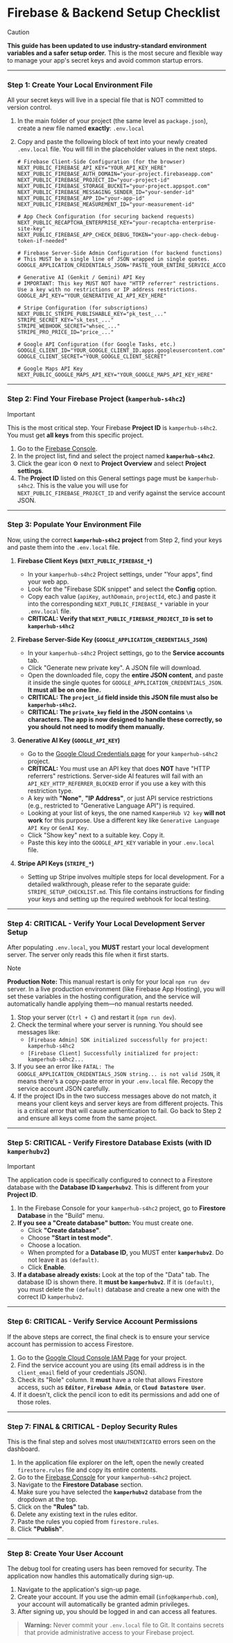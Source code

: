 

# Firebase & Backend Setup Checklist

> [!CAUTION]
> **This guide has been updated to use industry-standard environment variables and a safer setup order.** This is the most secure and flexible way to manage your app's secret keys and avoid common startup errors.

---

### Step 1: Create Your Local Environment File

All your secret keys will live in a special file that is NOT committed to version control.

1.  In the main folder of your project (the same level as `package.json`), create a new file named **exactly**:
    `.env.local`

2.  Copy and paste the following block of text into your newly created `.env.local` file. You will fill in the placeholder values in the next steps.

    ```env
    # Firebase Client-Side Configuration (for the browser)
    NEXT_PUBLIC_FIREBASE_API_KEY="YOUR_API_KEY_HERE"
    NEXT_PUBLIC_FIREBASE_AUTH_DOMAIN="your-project.firebaseapp.com"
    NEXT_PUBLIC_FIREBASE_PROJECT_ID="your-project-id"
    NEXT_PUBLIC_FIREBASE_STORAGE_BUCKET="your-project.appspot.com"
    NEXT_PUBLIC_FIREBASE_MESSAGING_SENDER_ID="your-sender-id"
    NEXT_PUBLIC_FIREBASE_APP_ID="your-app-id"
    NEXT_PUBLIC_FIREBASE_MEASUREMENT_ID="your-measurement-id"

    # App Check Configuration (for securing backend requests)
    NEXT_PUBLIC_RECAPTCHA_ENTERPRISE_KEY="your-recaptcha-enterprise-site-key"
    NEXT_PUBLIC_FIREBASE_APP_CHECK_DEBUG_TOKEN="your-app-check-debug-token-if-needed"

    # Firebase Server-Side Admin Configuration (for backend functions)
    # This MUST be a single line of JSON wrapped in single quotes.
    GOOGLE_APPLICATION_CREDENTIALS_JSON='PASTE_YOUR_ENTIRE_SERVICE_ACCOUNT_JSON_HERE'
    
    # Generative AI (Genkit / Gemini) API Key
    # IMPORTANT: This key MUST NOT have "HTTP referrer" restrictions. Use a key with no restrictions or IP address restrictions.
    GOOGLE_API_KEY="YOUR_GENERATIVE_AI_API_KEY_HERE"

    # Stripe Configuration (for subscriptions)
    NEXT_PUBLIC_STRIPE_PUBLISHABLE_KEY="pk_test_..."
    STRIPE_SECRET_KEY="sk_test_..."
    STRIPE_WEBHOOK_SECRET="whsec_..."
    STRIPE_PRO_PRICE_ID="price_..."
    
    # Google API Configuration (for Google Tasks, etc.)
    GOOGLE_CLIENT_ID="YOUR_GOOGLE_CLIENT_ID.apps.googleusercontent.com"
    GOOGLE_CLIENT_SECRET="YOUR_GOOGLE_CLIENT_SECRET"

    # Google Maps API Key
    NEXT_PUBLIC_GOOGLE_MAPS_API_KEY="YOUR_GOOGLE_MAPS_API_KEY_HERE"
    ```

---

### Step 2: Find Your Firebase Project (`kamperhub-s4hc2`)

> [!IMPORTANT]
> This is the most critical step. Your Firebase **Project ID** is `kamperhub-s4hc2`. You must get **all keys** from this specific project.

1.  Go to the [Firebase Console](https://console.firebase.google.com/).
2.  In the project list, find and select the project named **`kamperhub-s4hc2`**.
3.  Click the gear icon ⚙️ next to **Project Overview** and select **Project settings**.
4.  The **Project ID** listed on this General settings page must be `kamperhub-s4hc2`. This is the value you will use for `NEXT_PUBLIC_FIREBASE_PROJECT_ID` and verify against the service account JSON.

---

### Step 3: Populate Your Environment File

Now, using the correct **`kamperhub-s4hc2` project** from Step 2, find your keys and paste them into the `.env.local` file.

1.  **Firebase Client Keys (`NEXT_PUBLIC_FIREBASE_*`)**
    *   In your `kamperhub-s4hc2` Project settings, under "Your apps", find your web app.
    *   Look for the "Firebase SDK snippet" and select the **Config** option.
    *   Copy each value (`apiKey`, `authDomain`, `projectId`, etc.) and paste it into the corresponding `NEXT_PUBLIC_FIREBASE_*` variable in your `.env.local` file.
    *   **CRITICAL: Verify that `NEXT_PUBLIC_FIREBASE_PROJECT_ID` is set to `kamperhub-s4hc2`**

2.  **Firebase Server-Side Key (`GOOGLE_APPLICATION_CREDENTIALS_JSON`)**
    *   In your `kamperhub-s4hc2` Project settings, go to the **Service accounts** tab.
    *   Click "Generate new private key". A JSON file will download.
    *   Open the downloaded file, copy the **entire JSON content**, and paste it inside the single quotes for `GOOGLE_APPLICATION_CREDENTIALS_JSON`. **It must all be on one line.**
    *   **CRITICAL: The `project_id` field inside this JSON file must also be `kamperhub-s4hc2`.**
    *   **CRITICAL: The `private_key` field in the JSON contains `\n` characters. The app is now designed to handle these correctly, so you should not need to modify them manually.**

3.  **Generative AI Key (`GOOGLE_API_KEY`)**
    *   Go to the [Google Cloud Credentials page](https://console.cloud.google.com/apis/credentials) for your `kamperhub-s4hc2` project.
    *   **CRITICAL:** You must use an API key that does **NOT** have "HTTP referrers" restrictions. Server-side AI features will fail with an `API_KEY_HTTP_REFERRER_BLOCKED` error if you use a key with this restriction type.
    *   A key with **"None"**, **"IP Address"**, or just API service restrictions (e.g., restricted to "Generative Language API") is required.
    *   Looking at your list of keys, the one named `KamperHub V2 key` **will not work** for this purpose. Use a different key like `Generative Language API Key` or `GenAI Key`.
    *   Click "Show key" next to a suitable key. Copy it.
    *   Paste this key into the `GOOGLE_API_KEY` variable in your `.env.local` file.

4.  **Stripe API Keys (`STRIPE_*`)**
    *   Setting up Stripe involves multiple steps for local development. For a detailed walkthrough, please refer to the separate guide: `STRIPE_SETUP_CHECKLIST.md`. This file contains instructions for finding your keys and setting up the required webhook for local testing.

---

### Step 4: CRITICAL - Verify Your Local Development Server Setup

After populating `.env.local`, you **MUST** restart your local development server. The server only reads this file when it first starts.

> [!NOTE]
> **Production Note:** This manual restart is only for your local `npm run dev` server. In a live production environment (like Firebase App Hosting), you will set these variables in the hosting configuration, and the service will automatically handle applying them—no manual restarts needed.

1.  Stop your server (`Ctrl + C`) and restart it (`npm run dev`).
2.  Check the terminal where your server is running. You should see messages like:
    *   `[Firebase Admin] SDK initialized successfully for project: kamperhub-s4hc2`
    *   `[Firebase Client] Successfully initialized for project: kamperhub-s4hc2...`
3.  If you see an error like `FATAL: The GOOGLE_APPLICATION_CREDENTIALS_JSON string... is not valid JSON`, it means there's a copy-paste error in your `.env.local` file. Recopy the service account JSON carefully.
4.  If the project IDs in the two success messages above do not match, it means your client keys and server keys are from different projects. This is a critical error that will cause authentication to fail. Go back to Step 2 and ensure all keys come from the same project.

---

### Step 5: CRITICAL - Verify Firestore Database Exists (with ID `kamperhubv2`)

> [!IMPORTANT]
> The application code is specifically configured to connect to a Firestore database with the **Database ID `kamperhubv2`**. This is different from your **Project ID**.

1.  In the Firebase Console for your `kamperhub-s4hc2` project, go to **Firestore Database** in the "Build" menu.
2.  **If you see a "Create database" button:** You must create one.
    *   Click **"Create database"**.
    *   Choose **"Start in test mode"**.
    *   Choose a location.
    *   When prompted for a **Database ID**, you MUST enter **`kamperhubv2`**. Do not leave it as `(default)`.
    *   Click **Enable**.
3.  **If a database already exists:** Look at the top of the "Data" tab. The database ID is shown there. It **must be `kamperhubv2`**. If it is `(default)`, you must delete the `(default)` database and create a new one with the correct ID `kamperhubv2`.

---

### Step 6: CRITICAL - Verify Service Account Permissions

If the above steps are correct, the final check is to ensure your service account has permission to access Firestore.

1.  Go to the [Google Cloud Console IAM Page](https://console.cloud.google.com/iam-admin/iam) for your project.
2.  Find the service account you are using (its email address is in the `client_email` field of your credentials JSON).
3.  Check its "Role" column. It **must** have a role that allows Firestore access, such as **`Editor`**, **`Firebase Admin`**, or **`Cloud Datastore User`**.
4.  If it doesn't, click the pencil icon to edit its permissions and add one of those roles.

---

### Step 7: FINAL & CRITICAL - Deploy Security Rules

This is the final step and solves most `UNAUTHENTICATED` errors seen on the dashboard.

1.  In the application file explorer on the left, open the newly created `firestore.rules` file and copy its entire contents.
2.  Go to the [Firebase Console](https://console.firebase.google.com/) for your `kamperhub-s4hc2` project.
3.  Navigate to the **Firestore Database** section.
4.  Make sure you have selected the **`kamperhubv2`** database from the dropdown at the top.
5.  Click on the **"Rules"** tab.
6.  Delete any existing text in the rules editor.
7.  Paste the rules you copied from `firestore.rules`.
8.  Click **"Publish"**.

---

### Step 8: Create Your User Account

The debug tool for creating users has been removed for security. The application now handles this automatically during sign-up.

1.  Navigate to the application's sign-up page.
2.  Create your account. If you use the admin email (`info@kamperhub.com`), your account will automatically be granted admin privileges.
3.  After signing up, you should be logged in and can access all features.

> **Warning:** Never commit your `.env.local` file to Git. It contains secrets that provide administrative access to your Firebase project.



